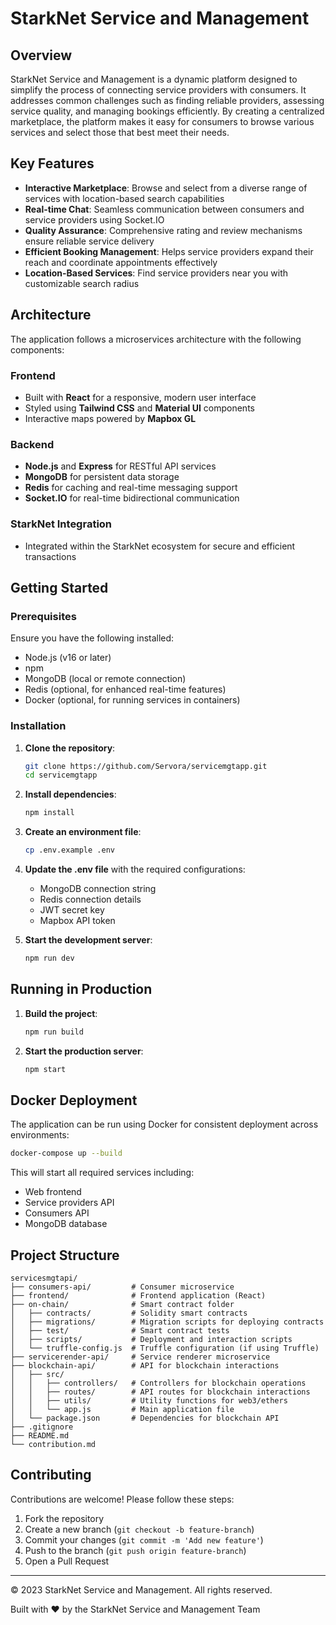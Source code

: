           
# StarkNet Service and Management



## Overview

StarkNet Service and Management is a dynamic platform designed to simplify the process of connecting service providers with consumers. It addresses common challenges such as finding reliable providers, assessing service quality, and managing bookings efficiently. By creating a centralized marketplace, the platform makes it easy for consumers to browse various services and select those that best meet their needs.

## Key Features

- **Interactive Marketplace**: Browse and select from a diverse range of services with location-based search capabilities
- **Real-time Chat**: Seamless communication between consumers and service providers using Socket.IO
- **Quality Assurance**: Comprehensive rating and review mechanisms ensure reliable service delivery
- **Efficient Booking Management**: Helps service providers expand their reach and coordinate appointments effectively
- **Location-Based Services**: Find service providers near you with customizable search radius

## Architecture

The application follows a microservices architecture with the following components:

### Frontend
- Built with **React** for a responsive, modern user interface
- Styled using **Tailwind CSS** and **Material UI** components
- Interactive maps powered by **Mapbox GL**

### Backend
- **Node.js** and **Express** for RESTful API services
- **MongoDB** for persistent data storage
- **Redis** for caching and real-time messaging support
- **Socket.IO** for real-time bidirectional communication

### StarkNet Integration
- Integrated within the StarkNet ecosystem for secure and efficient transactions

## Getting Started

### Prerequisites

Ensure you have the following installed:

- Node.js (v16 or later)
- npm
- MongoDB (local or remote connection)
- Redis (optional, for enhanced real-time features)
- Docker (optional, for running services in containers)

### Installation

1. **Clone the repository**:
   ```bash
   git clone https://github.com/Servora/servicemgtapp.git
   cd servicemgtapp
   ```

2. **Install dependencies**:
   ```bash
   npm install
   ```

3. **Create an environment file**:
   ```bash
   cp .env.example .env
   ```

4. **Update the .env file** with the required configurations:
   - MongoDB connection string
   - Redis connection details
   - JWT secret key
   - Mapbox API token

5. **Start the development server**:
   ```bash
   npm run dev
   ```

## Running in Production

1. **Build the project**:
   ```bash
   npm run build
   ```

2. **Start the production server**:
   ```bash
   npm start
   ```

## Docker Deployment

The application can be run using Docker for consistent deployment across environments:

```bash
docker-compose up --build
```

This will start all required services including:
- Web frontend
- Service providers API
- Consumers API
- MongoDB database

## Project Structure

```
servicesmgtapi/
├── consumers-api/         # Consumer microservice
├── frontend/              # Frontend application (React)
├── on-chain/              # Smart contract folder
│   ├── contracts/         # Solidity smart contracts
│   ├── migrations/        # Migration scripts for deploying contracts
│   ├── test/              # Smart contract tests
│   ├── scripts/           # Deployment and interaction scripts
│   └── truffle-config.js  # Truffle configuration (if using Truffle)
├── servicerender-api/     # Service renderer microservice
├── blockchain-api/        # API for blockchain interactions
│   ├── src/
│   │   ├── controllers/   # Controllers for blockchain operations
│   │   ├── routes/        # API routes for blockchain interactions
│   │   ├── utils/         # Utility functions for web3/ethers
│   │   └── app.js         # Main application file
│   └── package.json       # Dependencies for blockchain API
├── .gitignore
├── README.md
└── contribution.md
```

## Contributing

Contributions are welcome! Please follow these steps:

1. Fork the repository
2. Create a new branch (`git checkout -b feature-branch`)
3. Commit your changes (`git commit -m 'Add new feature'`)
4. Push to the branch (`git push origin feature-branch`)
5. Open a Pull Request



---

© 2023 StarkNet Service and Management. All rights reserved.



Built with ❤️ by the StarkNet Service and Management Team

      
